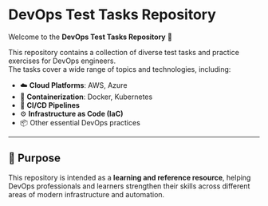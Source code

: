 # DevOps Test Tasks Repository

Welcome to the **DevOps Test Tasks Repository** 🚀  

This repository contains a collection of diverse test tasks and practice exercises for DevOps engineers.  
The tasks cover a wide range of topics and technologies, including:

- ☁️ **Cloud Platforms**: AWS, Azure  
- 🐳 **Containerization**: Docker, Kubernetes  
- 🔄 **CI/CD Pipelines**  
- ⚙️ **Infrastructure as Code (IaC)**  
- 📦 Other essential DevOps practices  

---

## 📌 Purpose
This repository is intended as a **learning and reference resource**, helping DevOps professionals and learners strengthen their skills across different areas of modern infrastructure and automation.
